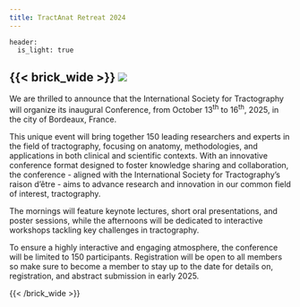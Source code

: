 ```yaml
---
title: TractAnat Retreat 2024
---
```

```
header:
  is_light: true
```

{{< brick_wide >}}
![](/uploads/photos/IST_Conference_2025.png)
---
We are thrilled to announce that the International Society for Tractography will organize its inaugural Conference, from October 13<sup>th</sup> to 16<sup>th</sup>, 2025, in the city of Bordeaux, France.

This unique event will bring together 150 leading researchers and experts in the field of tractography, focusing on anatomy, methodologies, and applications in both clinical and scientific contexts. With an innovative conference format designed to foster knowledge sharing and collaboration, the conference - aligned with the International Society for Tractography’s raison d’être - aims to advance research and innovation in our common field of interest, tractography.

The mornings will feature keynote lectures, short oral presentations, and poster sessions, while the afternoons will be dedicated to interactive workshops tackling key challenges in tractography.

To ensure a highly interactive and engaging atmosphere, the conference will be limited to 150 participants. Registration will be open to all members so make sure to become a member to stay up to the date for details on, registration, and abstract submission in early 2025.

{{< /brick_wide >}}

